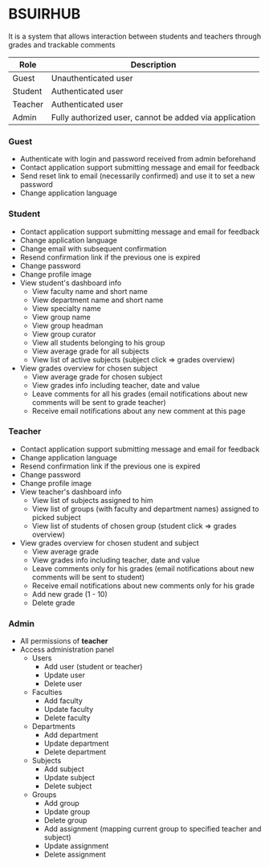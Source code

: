 # BSUIRHUB #
It is a system that allows interaction between students and teachers through grades and
trackable comments

Role | Description
--- | ---
Guest | Unauthenticated user
Student | Authenticated user
Teacher | Authenticated user
Admin | Fully authorized user, cannot be added via application

### Guest ###
* Authenticate with login and password received from admin beforehand
* Contact application support submitting message and email for feedback
* Send reset link to email (necessarily confirmed) and use it to set a new password
* Change application language

### Student ###
* Contact application support submitting message and email for feedback
* Change application language
* Change email with subsequent confirmation
* Resend confirmation link if the previous one is expired
* Change password
* Change profile image
* View student's dashboard info
    * View faculty name and short name
    * View department name and short name
    * View specialty name
    * View group name
    * View group headman
    * View group curator
    * View all students belonging to his group
    * View average grade for all subjects
    * View list of active subjects (subject click => grades overview)
* View grades overview for chosen subject
    * View average grade for chosen subject
    * View grades info including teacher, date and value
    * Leave comments for all his grades (email notifications about new comments will be sent to grade teacher)
    * Receive email notifications about any new comment at this page

### Teacher ###
* Contact application support submitting message and email for feedback
* Change application language
* Resend confirmation link if the previous one is expired
* Change password
* Change profile image
* View teacher's dashboard info
    * View list of subjects assigned to him
    * View list of groups (with faculty and department names) assigned to picked subject
    * View list of students of chosen group (student click => grades overview)
* View grades overview for chosen student and subject
    * View average grade
    * View grades info including teacher, date and value
    * Leave comments only for his grades (email notifications about new comments will be sent to student)
    * Receive email notifications about new comments only for his grade
    * Add new grade (1 - 10)
    * Delete grade

### Admin ###
* All permissions of **teacher**
* Access administration panel
    * Users
        * Add user (student or teacher)
        * Update user
        * Delete user
    * Faculties
        * Add faculty
        * Update faculty
        * Delete faculty
    * Departments
        * Add department
        * Update department
        * Delete department
    * Subjects
        * Add subject
        * Update subject
        * Delete subject
    * Groups
        * Add group
        * Update group
        * Delete group
        * Add assignment (mapping current group to specified teacher and subject)
        * Update assignment
        * Delete assignment